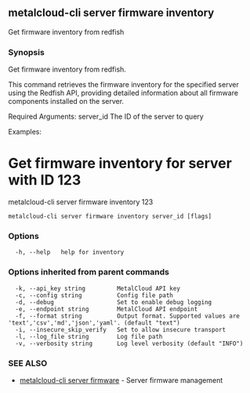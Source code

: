 ## metalcloud-cli server firmware inventory

Get firmware inventory from redfish

### Synopsis

Get firmware inventory from redfish.

This command retrieves the firmware inventory for the specified server using
the Redfish API, providing detailed information about all firmware components
installed on the server.

Required Arguments:
  server_id              The ID of the server to query

Examples:
  # Get firmware inventory for server with ID 123
  metalcloud-cli server firmware inventory 123


```
metalcloud-cli server firmware inventory server_id [flags]
```

### Options

```
  -h, --help   help for inventory
```

### Options inherited from parent commands

```
  -k, --api_key string         MetalCloud API key
  -c, --config string          Config file path
  -d, --debug                  Set to enable debug logging
  -e, --endpoint string        MetalCloud API endpoint
  -f, --format string          Output format. Supported values are 'text','csv','md','json','yaml'. (default "text")
  -i, --insecure_skip_verify   Set to allow insecure transport
  -l, --log_file string        Log file path
  -v, --verbosity string       Log level verbosity (default "INFO")
```

### SEE ALSO

* [metalcloud-cli server firmware](metalcloud-cli_server_firmware.md)	 - Server firmware management

